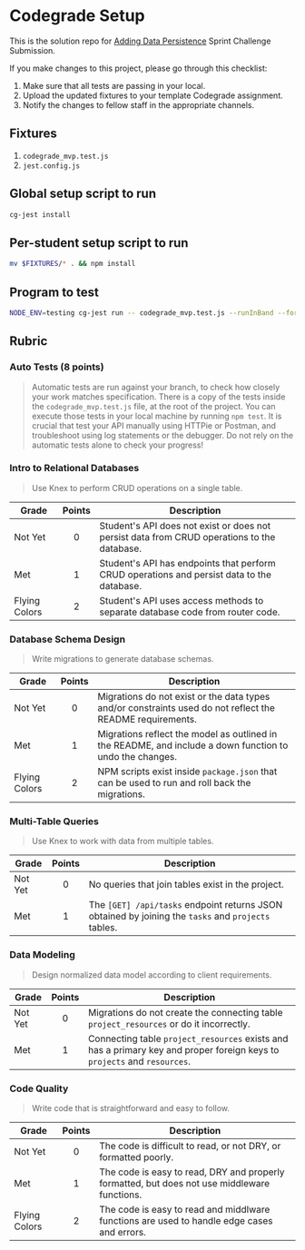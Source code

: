 # Codegrade Setup

This is the solution repo for [Adding Data Persistence](https://github.com/LambdaSchool/web-sprint-challenge-adding-data-persistence) Sprint Challenge Submission.

If you make changes to this project, please go through this checklist:

1. Make sure that all tests are passing in your local.
2. Upload the updated fixtures to your template Codegrade assignment.
3. Notify the changes to fellow staff in the appropriate channels.

## Fixtures

1. `codegrade_mvp.test.js`
2. `jest.config.js`

## Global setup script to run

```bash
cg-jest install
```

## Per-student setup script to run

```bash
mv $FIXTURES/* . && npm install
```

## Program to test

```bash
NODE_ENV=testing cg-jest run -- codegrade_mvp.test.js --runInBand --forceExit
```

## Rubric

### Auto Tests (8 points)

>Automatic tests are run against your branch, to check how closely your work matches specification.
There is a copy of the tests inside the `codegrade_mvp.test.js` file, at the root of the project.
You can execute those tests in your local machine by running `npm test`.
It is crucial that test your API manually using HTTPie or Postman, and troubleshoot using log statements or the debugger.
Do not rely on the automatic tests alone to check your progress!

### Intro to Relational Databases

>Use Knex to perform CRUD operations on a single table.

| Grade         | Points | Description |
|---------------|:------:|-------------|
| Not Yet       | 0      | Student's API does not exist or does not persist data from CRUD operations to the database. |
| Met           | 1      | Student's API has endpoints that perform CRUD operations and persist data to the database. |
| Flying Colors | 2      | Student's API uses access methods to separate database code from router code. |

### Database Schema Design

>Write migrations to generate database schemas.

| Grade         | Points | Description |
|---------------|:------:|-------------|
| Not Yet       | 0      | Migrations do not exist or the data types and/or constraints used do not reflect the README requirements. |
| Met           | 1      | Migrations reflect the model as outlined in the README, and include a down function to undo the changes. |
| Flying Colors | 2      | NPM scripts exist inside `package.json` that can be used to run and roll back the migrations. |

### Multi-Table Queries

>Use Knex to work with data from multiple tables.

| Grade         | Points | Description |
|---------------|:------:|-------------|
| Not Yet       | 0      | No queries that join tables exist in the project. |
| Met           | 1      | The `[GET] /api/tasks` endpoint returns JSON obtained by joining the `tasks` and `projects` tables. |

### Data Modeling

>Design normalized data model according to client requirements.

| Grade         | Points | Description |
|---------------|:------:|-------------|
| Not Yet       | 0      | Migrations do not create the connecting table `project_resources` or do it incorrectly. |
| Met           | 1      | Connecting table `project_resources` exists and has a primary key and proper foreign keys to `projects` and `resources`. |

### Code Quality

>Write code that is straightforward and easy to follow.

| Grade         | Points | Description |
|---------------|:------:|-------------|
| Not Yet       | 0      | The code is difficult to read, or not DRY, or formatted poorly. |
| Met           | 1      | The code is easy to read, DRY and properly formatted, but does not use middleware functions. |
| Flying Colors | 2      | The code is easy to read and middlware functions are used to handle edge cases and errors. |

